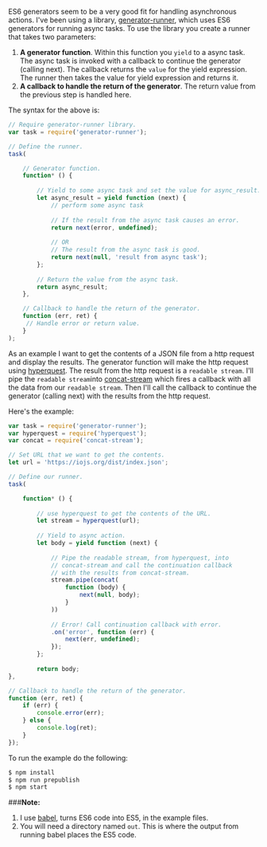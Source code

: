 ES6 generators seem to be a very good fit for handling asynchronous actions. I've been using a library, [generator-runner](https://www.npmjs.com/package/generator-runner), which uses ES6 generators for running async tasks. To use the library you create a runner that takes two parameters:

1. **A generator function**. Within this function you ```yield``` to a async task. The async task is invoked with a callback to continue the generator (calling next). The callback returns the ```value``` for the yield expression. The runner then takes the value for yield expression and returns it.
2. **A callback to handle the return of the generator**. The return value from the previous step is handled here.

The syntax for the above is:

```js
// Require generator-runner library.
var task = require('generator-runner');

// Define the runner.
task(

	// Generator function.
	function* () {
	
		// Yield to some async task and set the value for async_result.
		let async_result = yield function (next) {
			// perform some async task
			
			// If the result from the async task causes an error.
			return next(error, undefined);
			
			// OR
			// The result from the async task is good.
			return next(null, 'result from async task');
		};
	
		// Return the value from the async task.
		return async_result;
	},

	// Callback to handle the return of the generator.
	function (err, ret) {
	 // Handle error or return value.
	}
);
```

As an example I want to get the contents of a JSON file from a http request and display the results. The generator function will make the http request using [hyperquest](https://www.npmjs.com/package/hyperquest). The result from the http request is a ```readable stream```. I'll pipe the ```readable stream```into [concat-stream](https://www.npmjs.com/package/concat-stream) which fires a callback with all the data from our ```readable stream```. Then I'll call the callback to continue the generator (calling next) with the results from the http request.

Here's the example:

```js
var task = require('generator-runner');
var hyperquest = require('hyperquest');
var concat = require('concat-stream');

// Set URL that we want to get the contents.
let url = 'https://iojs.org/dist/index.json';

// Define our runner.
task(

	function* () {
	
		// use hyperquest to get the contents of the URL.
		let stream = hyperquest(url);
	
		// Yield to async action.
		let body = yield function (next) {
	
			// Pipe the readable stream, from hyperquest, into
			// concat-stream and call the continuation callback
			// with the results from concat-stream.
			stream.pipe(concat(
				function (body) {
					next(null, body);
				}
			))
			
			// Error! Call continuation callback with error.
			.on('error', function (err) {
				next(err, undefined);
			});
		};
	
		return body;
},

// Callback to handle the return of the generator.
function (err, ret) {
	if (err) {
		console.error(err);
	} else {
		console.log(ret);
	}
});
```

To run the example do the following:

```bash
$ npm install
$ npm run prepublish
$ npm start
```

###**Note:**

1. I use [babel](https://www.npmjs.com/package/babel), turns ES6 code into ES5, in the example files.
2. You will need a directory named ```out```. This is where the output from running babel places the ES5 code.
